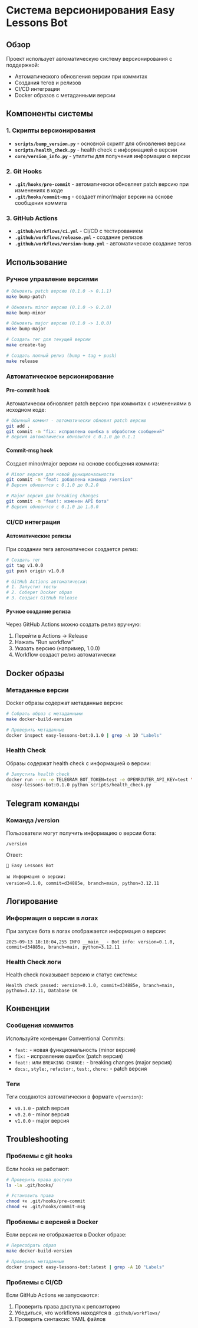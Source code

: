 # Система версионирования Easy Lessons Bot

## Обзор

Проект использует автоматическую систему версионирования с поддержкой:
- Автоматического обновления версии при коммитах
- Создания тегов и релизов
- CI/CD интеграции
- Docker образов с метаданными версии

## Компоненты системы

### 1. Скрипты версионирования

- **`scripts/bump_version.py`** - основной скрипт для обновления версии
- **`scripts/health_check.py`** - health check с информацией о версии
- **`core/version_info.py`** - утилиты для получения информации о версии

### 2. Git Hooks

- **`.git/hooks/pre-commit`** - автоматически обновляет patch версию при изменениях в коде
- **`.git/hooks/commit-msg`** - создает minor/major версии на основе сообщения коммита

### 3. GitHub Actions

- **`.github/workflows/ci.yml`** - CI/CD с тестированием
- **`.github/workflows/release.yml`** - создание релизов
- **`.github/workflows/version-bump.yml`** - автоматическое создание тегов

## Использование

### Ручное управление версиями

```bash
# Обновить patch версию (0.1.0 -> 0.1.1)
make bump-patch

# Обновить minor версию (0.1.0 -> 0.2.0)
make bump-minor

# Обновить major версию (0.1.0 -> 1.0.0)
make bump-major

# Создать тег для текущей версии
make create-tag

# Создать полный релиз (bump + tag + push)
make release
```

### Автоматическое версионирование

#### Pre-commit hook
Автоматически обновляет patch версию при коммитах с изменениями в исходном коде:

```bash
# Обычный коммит - автоматически обновит patch версию
git add .
git commit -m "fix: исправлена ошибка в обработке сообщений"
# Версия автоматически обновится с 0.1.0 до 0.1.1
```

#### Commit-msg hook
Создает minor/major версии на основе сообщения коммита:

```bash
# Minor версия для новой функциональности
git commit -m "feat: добавлена команда /version"
# Версия обновится с 0.1.0 до 0.2.0

# Major версия для breaking changes
git commit -m "feat!: изменен API бота"
# Версия обновится с 0.1.0 до 1.0.0
```

### CI/CD интеграция

#### Автоматические релизы
При создании тега автоматически создается релиз:

```bash
# Создать тег
git tag v1.0.0
git push origin v1.0.0

# GitHub Actions автоматически:
# 1. Запустит тесты
# 2. Соберет Docker образ
# 3. Создаст GitHub Release
```

#### Ручное создание релиза
Через GitHub Actions можно создать релиз вручную:

1. Перейти в Actions -> Release
2. Нажать "Run workflow"
3. Указать версию (например, 1.0.0)
4. Workflow создаст релиз автоматически

## Docker образы

### Метаданные версии
Docker образы содержат метаданные версии:

```bash
# Собрать образ с метаданными
make docker-build-version

# Проверить метаданные
docker inspect easy-lessons-bot:0.1.0 | grep -A 10 "Labels"
```

### Health Check
Образы содержат health check с информацией о версии:

```bash
# Запустить health check
docker run --rm -e TELEGRAM_BOT_TOKEN=test -e OPENROUTER_API_KEY=test \
  easy-lessons-bot:0.1.0 python scripts/health_check.py
```

## Telegram команды

### Команда /version
Пользователи могут получить информацию о версии бота:

```
/version
```

Ответ:
```
🤖 Easy Lessons Bot

📊 Информация о версии:
version=0.1.0, commit=d34885e, branch=main, python=3.12.11
```

## Логирование

### Информация о версии в логах
При запуске бота в логах отображается информация о версии:

```
2025-09-13 18:18:04,255 INFO __main__ - Bot info: version=0.1.0, commit=d34885e, branch=main, python=3.12.11
```

### Health Check логи
Health check показывает версию и статус системы:

```
Health check passed: version=0.1.0, commit=d34885e, branch=main, python=3.12.11, Database OK
```

## Конвенции

### Сообщения коммитов
Используйте конвенции Conventional Commits:

- `feat:` - новая функциональность (minor версия)
- `fix:` - исправление ошибок (patch версия)
- `feat!:` или `BREAKING CHANGE:` - breaking changes (major версия)
- `docs:`, `style:`, `refactor:`, `test:`, `chore:` - patch версия

### Теги
Теги создаются автоматически в формате `v{version}`:
- `v0.1.0` - patch версия
- `v0.2.0` - minor версия  
- `v1.0.0` - major версия

## Troubleshooting

### Проблемы с git hooks
Если hooks не работают:

```bash
# Проверить права доступа
ls -la .git/hooks/

# Установить права
chmod +x .git/hooks/pre-commit
chmod +x .git/hooks/commit-msg
```

### Проблемы с версией в Docker
Если версия не отображается в Docker образе:

```bash
# Пересобрать образ
make docker-build-version

# Проверить метаданные
docker inspect easy-lessons-bot:latest | grep -A 10 "Labels"
```

### Проблемы с CI/CD
Если GitHub Actions не запускаются:

1. Проверить права доступа к репозиторию
2. Убедиться, что workflows находятся в `.github/workflows/`
3. Проверить синтаксис YAML файлов

